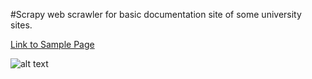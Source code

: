 #Scrapy web scrawler for basic documentation site of some university sites.

[Link to Sample Page](http://people.scs.carleton.ca/~roth/comp4102a-18/comp4102a-18-DVD/PythonComputerVision/pcv_data/data/)

![alt text](https://github.com/[username]/[reponame]/blob/[branch]/image.jpg?raw=true)
